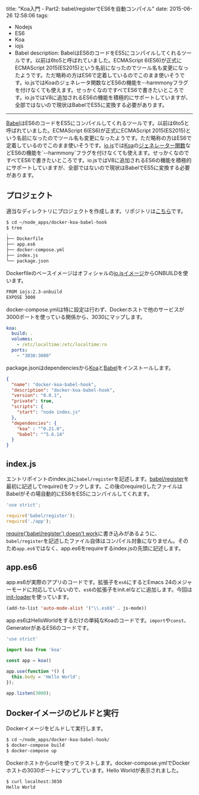 title: "Koa入門 - Part2: babel/registerでES6を自動コンパイル"
date: 2015-06-26 12:58:06
tags:
 - Nodejs
 - ES6
 - Koa
 - iojs
 - Babel
description: BabelはES6のコードをES5にコンパイルしてくれるツールです。以前は6to5と呼ばれていました。ECMAScript 6(ES6)が正式にECMAScript 2015(ES2015)という名前になったのでツール名も変更になったようです。ただ略称の方はES6で定着しているのでこのまま使いそうです。io.jsではKoaのジェネレータ関数などES6の機能を--harmmonyフラグを付けなくても使えます。せっかくなのですべてES6で書きたいところです。io.jsではV8に追加されるES6の機能を積極的にサポートしていますが、全部ではないので現状はBabelでES5に変換する必要があります。
---

[Babel](https://babeljs.io/)はES6のコードをES5にコンパイルしてくれるツールです。以前は6to5と呼ばれていました。ECMAScript 6(ES6)が正式にECMAScript 2015(ES2015)という名前になったのでツール名も変更になったようです。ただ略称の方はES6で定着しているのでこのまま使いそうです。[io.js](https://iojs.org)では[Koa](http://koajs.com/)の[ジェネレーター関数](https://developer.mozilla.org/ja/docs/Web/JavaScript/Reference/Statements/function*)などES6の機能を`--harmmony`フラグを付けなくても使えます。せっかくなのですべてES6で書きたいところです。io.jsではV8に追加されるES6の機能を積極的にサポートしていますが、全部ではないので現状はBabelでES5に変換する必要があります。

<!-- more -->

## プロジェクト

適当なディレクトリにプロジェクトを作成します。リポジトリは[こちら](https://github.com/masato/docker-koa-babel-hook)です。

```bash
$ cd ~/node_apps/docker-koa-babel-hook
$ tree
.
├── Dockerfile
├── app.es6
├── docker-compose.yml
├── index.js
└── package.json
```

Dockerfileのベースイメージはオフィシャルの[io.jsイメージ](https://registry.hub.docker.com/_/iojs/)からONBUILDを使います。

```bash ~/node_apps/docker-koa-babel-hook/Dockerfile
FROM iojs:2.3-onbuild
EXPOSE 3000
```

docker-compose.ymlは特に設定は行わず、Dockerホストで他のサービスが3000ポートを使っている関係から、3030にマップします。

```yaml ~/node_apps/docker-koa-babel-hook/docker-compose.yml
koa:
  build: .
  volumes:
    - /etc/localtime:/etc/localtime:ro
  ports:
    - "3030:3000"
```

package.jsonはdependenciesから[Koa](http://koajs.com/)と[Babel](https://babeljs.io/)をインストールします。

```json ~/node_apps/docker-koa-babel-hook/package.json
{
  "name": "docker-koa-babel-hook",
  "description": "docker-koa-babel-hook",
  "version": "0.0.1",
  "private": true,
  "scripts": {
    "start": "node index.js"
  },
  "dependencies": {
    "koa" : "^0.21.0",
    "babel": "^5.6.14"
  }
}
```

## index.js

エントリポイントのindex.jsに`babel/register`を記述します。[babel/register](https://babeljs.io/docs/usage/require/)を最初に記述してrequire()をフックします。この後のrequire()したファイルはBabelがその場自動的にES6をES5にコンパイルしてくれます。


```js ~/node_apps/docker-koa-babel-hook/index.js
'use strict';

require('babel/register');
require('./app');
```

[require('babel/register') doesn't work](http://stackoverflow.com/questions/29207878/requirebabel-register-doesnt-work)に書き込みがあるように、`babel/register`を記述したファイル自体はコンパイル対象になりません。そのため`app.es6`ではなく、app.es6をrequireするindex.jsの先頭に記述します。

## app.es6

app.es6が実際のアプリのコードです。拡張子を`es6`にするとEmacs 24のメジャーモードに対応していないので、`es6`の拡張子をinit.elなどに追加します。今回は[init-loader](https://github.com/emacs-jp/init-loader)を使っています。

```el ~/.emacs.d/inits/05-js-mode.el
(add-to-list 'auto-mode-alist '("\\.es6$" . js-mode))
```

app.es6はHelloWorldをするだけの単純なKoaのコードです。`import`や`const`、GeneratorがあるES6のコードです。

```js ~/node_apps/docker-koa-babel-hook/app.es6
'use strict'

import koa from 'koa'

const app = koa()

app.use(function *() {
  this.body = 'Hello World';
});

app.listen(3000);
```

## Dockerイメージのビルドと実行

Dockerイメージをビルドして実行します。

```bash
$ cd ~/node_apps/docker-koa-babel-hook/
$ docker-compose build
$ docker-compose up
```

Dockerホストからcurlを使ってテストします。docker-compose.ymlでDockerホストの3030ポートにマップしています。Hello Worldが表示されました。

```bash
$ curl localhost:3030
Hello World
```

